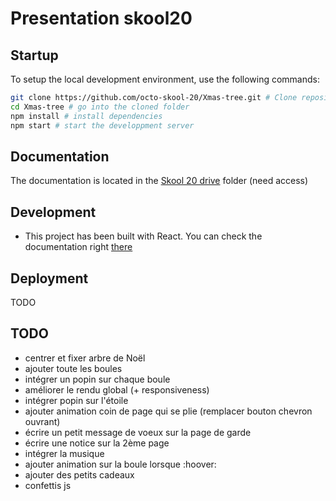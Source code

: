 # Presentation skool20

## Startup
To setup the local development environment, use the following commands:
```bash
git clone https://github.com/octo-skool-20/Xmas-tree.git # Clone repository
cd Xmas-tree # go into the cloned folder
npm install # install dependencies
npm start # start the developpment server
```

## Documentation
The documentation is located in the [Skool 20 drive](https://drive.google.com/drive/folders/1u8aWdmZ7Ijwvq3QfWILYHItRojsS5-Wl?usp=sharing) folder (need access)

## Development
* This project has been built with React. You can check the documentation right [there](https://reactjs.org/docs/getting-started.html)


## Deployment
TODO


## TODO
- centrer et fixer arbre de Noël 
- ajouter toute les boules
- intégrer un popin sur chaque boule 
- améliorer le rendu global (+ responsiveness)
- intégrer popin sur l'étoile
- ajouter animation coin de page qui se plie (remplacer bouton chevron ouvrant)
- écrire un petit message de voeux sur la page de garde
- écrire une notice sur la 2ème page
- intégrer la musique 
- ajouter animation sur la boule lorsque :hoover:
- ajouter des petits cadeaux 
- confettis js 


